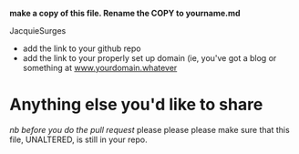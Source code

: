 **make a copy of this file. Rename the COPY to yourname.md**

JacquieSurges

+ add the link to your github repo
+ add the link to your properly set up domain (ie, you've got a blog or something at www.yourdomain.whatever

# Anything else you'd like to share

*nb before you do the pull request* please please please make sure that this file, UNALTERED, is still in your repo.
